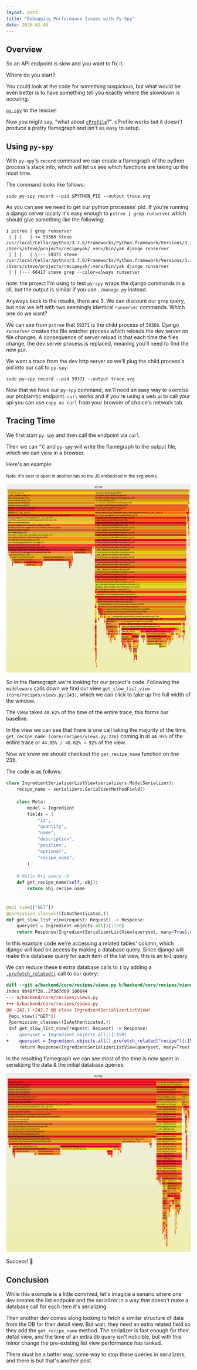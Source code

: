```yaml
---
layout: post
title: "Debugging Performance Issues with Py-Spy"
date: 2020-02-08
---
```


## Overview

So an API endpoint is slow and you want to fix it.

Where do you start?

You could look at the code for something suspicious, but what would be even
better is to have something tell you exactly where the slowdown is occuring.

[`py-spy`](https://github.com/benfred/py-spy) to the rescue!

Now you might say, "what about [`cProfile`](https://docs.python.org/3/library/profile.html)?". cProfile works but it doesn't produce a pretty flamegraph and isn't as easy to setup.

## Using `py-spy`

With `py-spy`'s `record` command we can create a flamegraph of the python
process's stack info, which will let us see which functions are taking up the
most time.

The command looks like follows:

```
sudo py-spy record --pid $PYTHON_PID --output trace.svg
```

As you can see we need to get our python processes' pid. If you're running a
django server locally it's easy enough to `pstree | grep runserver` which
should give something like the following:

```console
❯ pstree | grep runserver
 | | |   |-+= 59368 steve /usr/local/Cellar/python/3.7.6/Frameworks/Python.framework/Versions/3.7/Resources/Python.app/Contents/MacOS/Python /Users/steve/projects/recipeyak/.venv/bin/yak django runserver
 | | |   | \--- 59371 steve /usr/local/Cellar/python/3.7.6/Frameworks/Python.framework/Versions/3.7/Resources/Python.app/Contents/MacOS/Python /Users/steve/projects/recipeyak/.venv/bin/yak django runserver
 | | |--- 66417 steve grep --color=always runserver
```

note: the project I'm using to test `py-spy` wraps the django commands in a cli, but the output is similar if you use `./manage.py` instead.

Anyways back to the results, there are 3. We can discount our `grep` query, but now
we left with two seemingly identical `runserver` commands. Which one do we
want?

We can see from `pstree` that `59371` is the child process of `59368`. Django
`runserver` creates the file watcher process which reloads the dev server on file
changes. A consequence of server reload is that each time the files change, the dev server process is replaced, meaning you'll need to find the new `pid`.

We want a trace from the dev http server so we'll plug the child process's pid into our call to `py-spy`:

```console
sudo py-spy record --pid 59371 --output trace.svg
```

Now that we have our `py-spy` command, we'll need an easy way to exercise our
problamtic endpoint. `curl` works and if you're using a web ui to call your api you can use `copy as curl` from your browser of choice's network tab.

## Tracing Time

We first start `py-spy` and then call the endpoint via `curl`.

Then we can <kbd>^C</kbd> and `py-spy` will write the flamegraph to the output file, which we can view in a browser.

Here's an example:

<small>Note: it's best to open in another tab so the JS embedded in the svg works.</small>

![trace ](/assets/py-spy-trace.svg)

So in the flamegraph we're looking for our project's code.
Following the `middleware` calls down we find our view
`get_slow_list_view (core/recipes/views.py:243)`, which we can click to take
up the full width of the window.

The view takes `48.62%` of the time of the entire trace, this forms our baseline.

In the view we can see that there is one call taking the majority of the
time, `get_recipe_name (core/recipes/views.py:236)` coming in at `44.95%` of
the entire trace or `44.95% / 48.62% ≈ 92%` of the view.

Now we know we should checkout the `get_recipe_name` function on line 236.

The code is as follows:

```python
class IngredientSerializerListView(serializers.ModelSerializer):
    recipe_name = serializers.SerializerMethodField()

    class Meta:
        model = Ingredient
        fields = (
            "id",
            "quantity",
            "name",
            "description",
            "position",
            "optional",
            "recipe_name",
        )

    # Hello N+1 query :D
    def get_recipe_name(self, obj):
        return obj.recipe.name


@api_view(["GET"])
@permission_classes((IsAuthenticated,))
def get_slow_list_view(request: Request) -> Response:
    queryset = Ingredient.objects.all()[:150]
    return Response(IngredientSerializerListView(queryset, many=True).data)
```

In this example code we're accessing a related tables' column, which django
will load on access by making a database query. Since django will make this database
query for each item of the list view, this is an `N+1` query.

We can reduce these `N` extra database calls to `1` by adding a [`.prefetch_related()`](https://docs.djangoproject.com/en/3.0/ref/models/querysets/#prefetch-related) call to our query:

```diff
diff --git a/backend/core/recipes/views.py b/backend/core/recipes/views.py
index 9b48f728..2f3d7d09 100644
--- a/backend/core/recipes/views.py
+++ b/backend/core/recipes/views.py
@@ -242,7 +242,7 @@ class IngredientSerializerListView(
 @api_view(["GET"])
 @permission_classes((IsAuthenticated,))
 def get_slow_list_view(request: Request) -> Response:
-    queryset = Ingredient.objects.all()[:150]
+    queryset = Ingredient.objects.all().prefetch_related("recipe")[:150]
     return Response(IngredientSerializerListView(queryset, many=True).data)
```

In the resulting flamegraph we can see most of the time is now spent in
serializing the data & the initial database queries:

![trace ](/assets/py-spy-trace-after.svg)

Success! 🥳

## Conclusion

While this example is a little contrived, let's imagine a senario where one
dev creates the list endpoint and the serializer in a way that doesn't make a
database call for each item it's serializing.

Then another dev comes along looking to fetch a similar structure of data
from the DB for their detail view. But wait, they need an extra related field
so they add the `get_recipe_name` method. The serializer is fast enough for
their detail view, and the time of an extra db query isn't noticible, but with
this minor change the pre-existing list view performance has tanked.

There must be a better way, some way to stop these queries
in serializers, and there is but that's another post.
